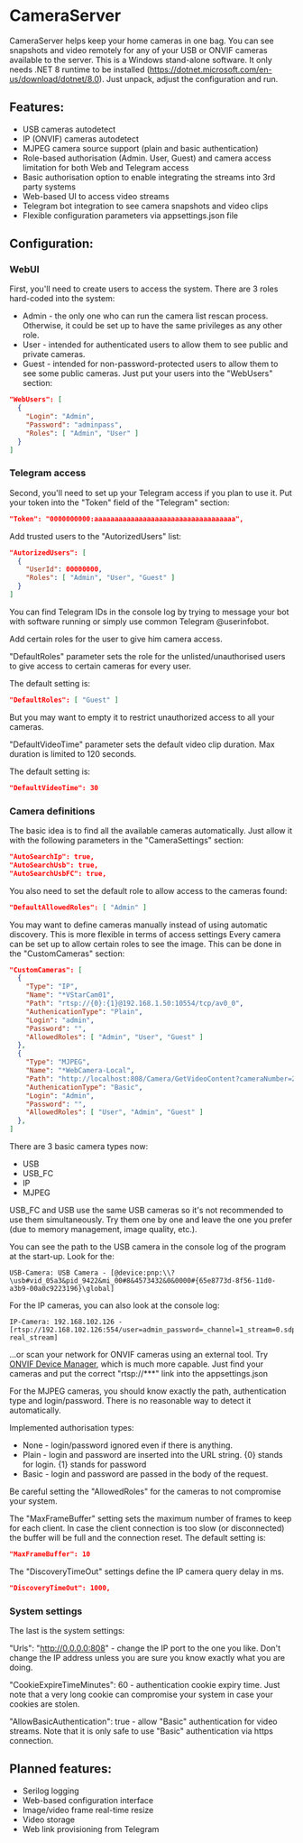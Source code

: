# CameraServer

CameraServer helps keep your home cameras in one bag. You can see snapshots and video remotely for any of your USB or ONVIF cameras available to the server.
This is a Windows stand-alone software. It only needs .NET 8 runtime to be installed (https://dotnet.microsoft.com/en-us/download/dotnet/8.0).
Just unpack, adjust the configuration and run.

## Features:
 - USB cameras autodetect
 - IP (ONVIF) cameras autodetect
 - MJPEG camera source support (plain and basic authentication)
 - Role-based authorisation (Admin. User, Guest) and camera access limitation for both Web and Telegram access
 - Basic authorisation option to enable integrating the streams into 3rd party systems
 - Web-based UI to access video streams
 - Telegram bot integration to see camera snapshots and video clips
 - Flexible configuration parameters via appsettings.json file

## Configuration:

### WebUI
First, you'll need to create users to access the system.
There are 3 roles hard-coded into the system:
- Admin - the only one who can run the camera list rescan process. Otherwise, it could be set up to have the same privileges as any other role.
- User - intended for authenticated users to allow them to see public and private cameras.
- Guest - intended for non-password-protected users to allow them to see some public cameras.
Just put your users into the "WebUsers" section:
```json
"WebUsers": [
  {
    "Login": "Admin",
    "Password": "adminpass",
    "Roles": [ "Admin", "User" ]
  }
]
```

### Telegram access
Second, you'll need to set up your Telegram access if you plan to use it.
Put your token into the "Token" field of the "Telegram" section:
```json
"Token": "0000000000:aaaaaaaaaaaaaaaaaaaaaaaaaaaaaaaaaaa",
```

Add trusted users to the "AutorizedUsers" list:
```json
"AutorizedUsers": [
  {
    "UserId": 00000000,
    "Roles": [ "Admin", "User", "Guest" ]
  }
]
```
You can find Telegram IDs in the console log by trying to message your bot with software running or simply use common Telegram @userinfobot.

Add certain roles for the user to give him camera access.

"DefaultRoles" parameter sets the role for the unlisted/unauthorised users to give access to certain cameras for every user.

The default setting is:
```json
"DefaultRoles": [ "Guest" ]
```
But you may want to empty it to restrict unauthorized access to all your cameras.

"DefaultVideoTime" parameter sets the default video clip duration. Max duration is limited to 120 seconds.

The default setting is:
```json
"DefaultVideoTime": 30
```

### Camera definitions
The basic idea is to find all the available cameras automatically. Just allow it with the following parameters in the "CameraSettings" section:
```json
"AutoSearchIp": true,
"AutoSearchUsb": true,
"AutoSearchUsbFC": true,
```

You also need to set the default role to allow access to the cameras found:
```json
"DefaultAllowedRoles": [ "Admin" ]
```

You may want to define cameras manually instead of using automatic discovery. This is more flexible in terms of access settings
Every camera can be set up to allow certain roles to see the image. This can be done in the "CustomCameras" section:
```json
"CustomCameras": [
  {
    "Type": "IP",
    "Name": "*VStarCam01",
    "Path": "rtsp://{0}:{1}@192.168.1.50:10554/tcp/av0_0",
    "AuthenicationType": "Plain",
    "Login": "admin",
    "Password": "",
    "AllowedRoles": [ "Admin", "User", "Guest" ]
  },
  {
    "Type": "MJPEG",
    "Name": "*WebCamera-Local",
    "Path": "http://localhost:808/Camera/GetVideoContent?cameraNumber=2&xResolution=1920&yResolution=1080",
    "AuthenicationType": "Basic",
    "Login": "Admin",
    "Password": "",
    "AllowedRoles": [ "User", "Admin", "Guest" ]
  },
]
```
There are 3 basic camera types now:
- USB
- USB_FC
- IP
- MJPEG

USB_FC and USB use the same USB cameras so it's not recommended to use them simultaneously. Try them one by one and leave the one you prefer (due to memory management, image quality, etc.).

You can see the path to the USB camera in the console log of the program at the start-up. Look for the:
```
USB-Camera: USB Camera - [@device:pnp:\\?\usb#vid_05a3&pid_9422&mi_00#8&4573432&0&0000#{65e8773d-8f56-11d0-a3b9-00a0c9223196}\global]
```

For the IP cameras, you can also look at the console log:
```
IP-Camera: 192.168.102.126 - [rtsp://192.168.102.126:554/user=admin_password=_channel=1_stream=0.sdp?real_stream]
```
...or scan your network for ONVIF cameras using an external tool. Try [ONVIF Device Manager](https://sourceforge.net/projects/onvifdm/files/), which is much more capable.
Just find your cameras and put the correct "rtsp://***" link into the appsettings.json

For the MJPEG cameras, you should know exactly the path, authentication type and login/password. There is no reasonable way to detect it automatically.

Implemented authorisation types:
- None - login/password ignored even if there is anything.
- Plain - login and password are inserted into the URL string. {0} stands for login. {1} stands for password
- Basic - login and password are passed in the body of the request.

Be careful setting the "AllowedRoles" for the cameras to not compromise your system.

The "MaxFrameBuffer" setting sets the maximum number of frames to keep for each client. In case the client connection is too slow (or disconnected) the buffer will be full and the connection reset. The default setting is:
```json
"MaxFrameBuffer": 10
```

The "DiscoveryTimeOut" settings define the IP camera query delay in ms.
```json
"DiscoveryTimeOut": 1000,
```

### System settings
The last is the system settings:

"Urls": "http://0.0.0.0:808" - change the IP port to the one you like. Don't change the IP address unless you are sure you know exactly what you are doing.

"CookieExpireTimeMinutes": 60 - authentication cookie expiry time. Just note that a very long cookie can compromise your system in case your cookies are stolen.

"AllowBasicAuthentication": true - allow "Basic" authentication for video streams. Note that it is only safe to use "Basic" authentication via https connection.

## Planned features:
- Serilog logging
- Web-based configuration interface
- Image/video frame real-time resize
- Video storage
- Web link provisioning from Telegram
